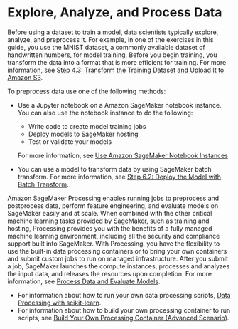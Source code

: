 # Explore, Analyze, and Process Data<a name="how-it-works-notebooks-instances"></a>

Before using a dataset to train a model, data scientists typically explore, analyze, and preprocess it\. For example, in one of the exercises in this guide, you use the MNIST dataset, a commonly available dataset of handwritten numbers, for model training\. Before you begin training, you transform the data into a format that is more efficient for training\. For more information, see [Step 4\.3: Transform the Training Dataset and Upload It to Amazon S3](ex1-preprocess-data-transform.md)\. 

To preprocess data use one of the following methods:
+ Use a Jupyter notebook on a Amazon SageMaker notebook instance\. You can also use the notebook instance to do the following:
  + Write code to create model training jobs 
  + Deploy models to SageMaker hosting 
  + Test or validate your models

  For more information, see [Use Amazon SageMaker Notebook Instances](nbi.md) 
+  You can use a model to transform data by using SageMaker batch transform\. For more information, see [Step 6\.2: Deploy the Model with Batch Transform](ex1-batch-transform.md)\. 

Amazon SageMaker Processing enables running jobs to preprocess and postprocess data, perform feature engineering, and evaluate models on SageMaker easily and at scale\. When combined with the other critical machine learning tasks provided by SageMaker, such as training and hosting, Processing provides you with the benefits of a fully managed machine learning environment, including all the security and compliance support built into SageMaker\. With Processing, you have the flexibility to use the built\-in data processing containers or to bring your own containers and submit custom jobs to run on managed infrastructure\. After you submit a job, SageMaker launches the compute instances, processes and analyzes the input data, and releases the resources upon completion\. For more information, see [Process Data and Evaluate Models](processing-job.md)\.
+ For information about how to run your own data processing scripts, [Data Processing with scikit\-learn](use-scikit-learn-processing-container.md)\.
+ For information about how to build your own processing container to run scripts, see [Build Your Own Processing Container \(Advanced Scenario\)](build-your-own-processing-container.md)\.